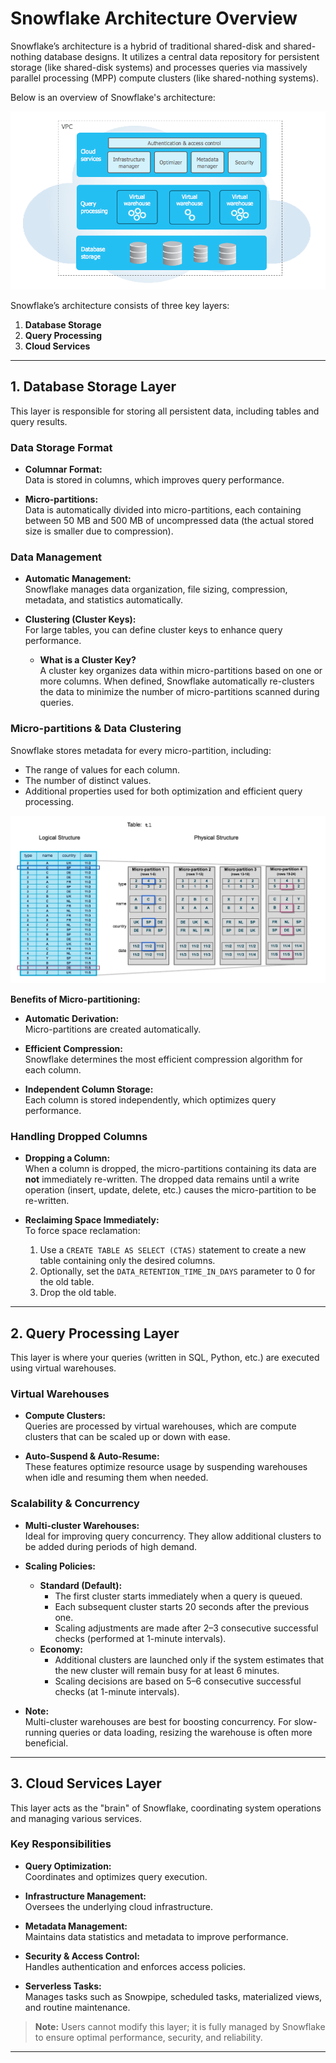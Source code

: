# Snowflake Architecture Overview

Snowflake’s architecture is a hybrid of traditional shared-disk and shared-nothing database designs. It utilizes a central data repository for persistent storage (like shared-disk systems) and processes queries via massively parallel processing (MPP) compute clusters (like shared-nothing systems).

Below is an overview of Snowflake's architecture:

![Architecture Overview](04.Snowflake/Snowflake_documentation/architecture-overview.png)

Snowflake’s architecture consists of three key layers:

1. **Database Storage**
2. **Query Processing**
3. **Cloud Services**

---

## 1. Database Storage Layer

This layer is responsible for storing all persistent data, including tables and query results.

### Data Storage Format

- **Columnar Format:**  
  Data is stored in columns, which improves query performance.
  
- **Micro-partitions:**  
  Data is automatically divided into micro-partitions, each containing between 50 MB and 500 MB of uncompressed data (the actual stored size is smaller due to compression).

### Data Management

- **Automatic Management:**  
  Snowflake manages data organization, file sizing, compression, metadata, and statistics automatically.

- **Clustering (Cluster Keys):**  
  For large tables, you can define cluster keys to enhance query performance.  
  - **What is a Cluster Key?**  
    A cluster key organizes data within micro-partitions based on one or more columns. When defined, Snowflake automatically re-clusters the data to minimize the number of micro-partitions scanned during queries.

### Micro-partitions & Data Clustering

Snowflake stores metadata for every micro-partition, including:

- The range of values for each column.
- The number of distinct values.
- Additional properties used for both optimization and efficient query processing.

![Clustering and Micro-partitions](04.Snowflake/Snowflake_documentation/clustering.png)

**Benefits of Micro-partitioning:**

- **Automatic Derivation:**  
  Micro-partitions are created automatically.
  
- **Efficient Compression:**  
  Snowflake determines the most efficient compression algorithm for each column.
  
- **Independent Column Storage:**  
  Each column is stored independently, which optimizes query performance.

### Handling Dropped Columns

- **Dropping a Column:**  
  When a column is dropped, the micro-partitions containing its data are **not** immediately re-written. The dropped data remains until a write operation (insert, update, delete, etc.) causes the micro-partition to be re-written.

- **Reclaiming Space Immediately:**  
  To force space reclamation:
  1. Use a `CREATE TABLE AS SELECT (CTAS)` statement to create a new table containing only the desired columns.
  2. Optionally, set the `DATA_RETENTION_TIME_IN_DAYS` parameter to 0 for the old table.
  3. Drop the old table.

---

## 2. Query Processing Layer

This layer is where your queries (written in SQL, Python, etc.) are executed using virtual warehouses.

### Virtual Warehouses

- **Compute Clusters:**  
  Queries are processed by virtual warehouses, which are compute clusters that can be scaled up or down with ease.
  
- **Auto-Suspend & Auto-Resume:**  
  These features optimize resource usage by suspending warehouses when idle and resuming them when needed.

### Scalability & Concurrency

- **Multi-cluster Warehouses:**  
  Ideal for improving query concurrency. They allow additional clusters to be added during periods of high demand.
  
- **Scaling Policies:**
  - **Standard (Default):**
    - The first cluster starts immediately when a query is queued.
    - Each subsequent cluster starts 20 seconds after the previous one.
    - Scaling adjustments are made after 2–3 consecutive successful checks (performed at 1-minute intervals).
  - **Economy:**
    - Additional clusters are launched only if the system estimates that the new cluster will remain busy for at least 6 minutes.
    - Scaling decisions are based on 5–6 consecutive successful checks (at 1-minute intervals).

- **Note:**  
  Multi-cluster warehouses are best for boosting concurrency. For slow-running queries or data loading, resizing the warehouse is often more beneficial.

---

## 3. Cloud Services Layer

This layer acts as the "brain" of Snowflake, coordinating system operations and managing various services.

### Key Responsibilities

- **Query Optimization:**  
  Coordinates and optimizes query execution.

- **Infrastructure Management:**  
  Oversees the underlying cloud infrastructure.

- **Metadata Management:**  
  Maintains data statistics and metadata to improve performance.

- **Security & Access Control:**  
  Handles authentication and enforces access policies.

- **Serverless Tasks:**  
  Manages tasks such as Snowpipe, scheduled tasks, materialized views, and routine maintenance.

> **Note:** Users cannot modify this layer; it is fully managed by Snowflake to ensure optimal performance, security, and reliability.

---

